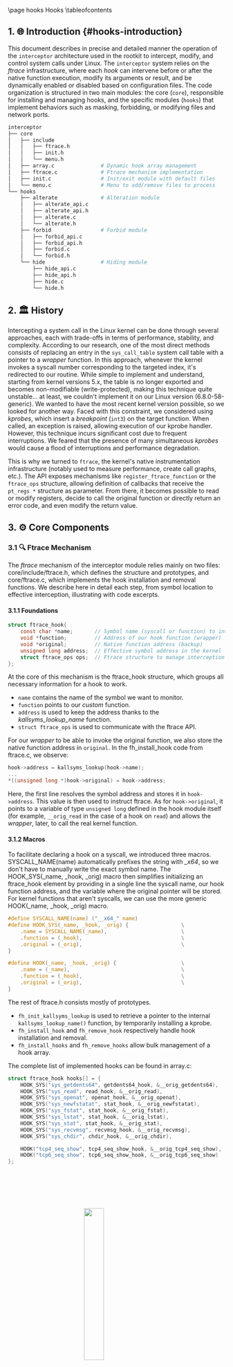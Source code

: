 \page hooks Hooks
\tableofcontents

## 1. 🌐 Introduction {#hooks-introduction}

This document describes in precise and detailed manner the operation of the `interceptor` architecture used in the rootkit to intercept, modify, and control system calls under Linux. The `interceptor` system relies on the *ftrace* infrastructure, where each *hook* can intervene before or after the native function execution, modify its arguments or result, and be dynamically enabled or disabled based on configuration files. The code organization is structured in two main modules: the core (`core`), responsible for installing and managing hooks, and the specific modules (`hooks`) that implement behaviors such as masking, forbidding, or modifying files and network ports.

```bash
interceptor
├── core
│   ├── include
│   │   ├── ftrace.h
│   │   ├── init.h
│   │   └── menu.h
│   ├── array.c               # Dynamic hook array management
│   ├── ftrace.c              # Ftrace mechanism implementation
│   ├── init.c                # Init/exit module with default files
│   └── menu.c                # Menu to add/remove files to process
└── hooks
    ├── alterate              # Alteration module        
    │   ├── alterate_api.c
    │   ├── alterate_api.h
    │   ├── alterate.c
    │   └── alterate.h
    ├── forbid                # Forbid module
    │   ├── forbid_api.c
    │   ├── forbid_api.h
    │   ├── forbid.c
    │   └── forbid.h
    └── hide                  # Hiding module
        ├── hide_api.c
        ├── hide_api.h
        ├── hide.c
        └── hide.h
```

## 2. 🏛️ History

Intercepting a system call in the Linux kernel can be done through several approaches, each with trade-offs in terms of performance, stability, and complexity. According to our research, one of the most direct methods consists of replacing an entry in the `sys_call_table` system call table with a pointer to a *wrapper* function. In this approach, whenever the kernel invokes a syscall number corresponding to the targeted index, it's redirected to our routine. While simple to implement and understand, starting from kernel versions 5.x, the table is no longer exported and becomes non-modifiable (write-protected), making this technique quite unstable... at least, we couldn't implement it on our Linux version (6.8.0-58-generic). We wanted to have the most recent kernel version possible, so we looked for another way. Faced with this constraint, we considered using *kprobes*, which insert a *breakpoint* (`int3`) on the target function. When called, an exception is raised, allowing execution of our kprobe handler. However, this technique incurs significant cost due to frequent interruptions. We feared that the presence of many simultaneous *kprobes* would cause a flood of interruptions and performance degradation.

This is why we turned to `ftrace`, the kernel's native instrumentation infrastructure (notably used to measure performance, create call graphs, etc.). The API exposes mechanisms like `register_ftrace_function` or the `ftrace_ops` structure, allowing definition of callbacks that receive the `pt_regs *` structure as parameter. From there, it becomes possible to read or modify registers, decide to call the original function or directly return an error code, and even modify the return value.

## 3. ⚙️ Core Components

### 3.1 🔍 Ftrace Mechanism

The *ftrace* mechanism of the interceptor module relies mainly on two files: core/include/ftrace.h, which defines the structure and prototypes, and core/ftrace.c, which implements the hook installation and removal functions. We describe here in detail each step, from symbol location to effective interception, illustrating with code excerpts.

#### 3.1.1 Foundations
```c
struct ftrace_hook{
    const char *name;       // Symbol name (syscall or function) to intercept
    void *function;         // Address of our hook function (wrapper)
    void *original;         // Native function address (backup)
    unsigned long address;  // Effective symbol address in the kernel
    struct ftrace_ops ops;  // Ftrace structure to manage interception
};
```

At the core of this mechanism is the ftrace_hook structure, which groups all necessary information for a hook to work.
- `name` contains the name of the symbol we want to monitor.
- `function` points to our *custom* function.
- `address` is used to keep the address thanks to the *kallsyms_lookup_name* function.
- `struct ftrace_ops` is used to communicate with the ftrace API.

For our *wrapper* to be able to invoke the original function, we also store the native function address in `original`. In the fh_install_hook code from ftrace.c, we observe:
```c
hook->address = kallsyms_lookup(hook->name);
...
*((unsigned long *)hook->original) = hook->address;
```
Here, the first line resolves the symbol address and stores it in `hook->address`. This value is then used to instruct ftrace. As for `hook->original`, it points to a variable of type `unsigned long` defined in the hook module itself (for example, `__orig_read` in the case of a hook on `read`) and allows the *wrapper*, later, to call the real kernel function.

#### 3.1.2 Macros

To facilitate declaring a hook on a syscall, we introduced three macros. SYSCALL_NAME(name) automatically prefixes the string with *__x64_*, so we don't have to manually write the exact symbol name. The HOOK_SYS(_name, _hook, _orig) macro then simplifies initializing an ftrace_hook element by providing in a single line the syscall name, our hook function address, and the variable where the original pointer will be stored. For kernel functions that aren't syscalls, we can use the more generic HOOK(_name, _hook, _orig) macro.

```c
#define SYSCALL_NAME(name) ("__x64_" name)
#define HOOK_SYS(_name, _hook, _orig) {					\
    .name = SYSCALL_NAME(_name),                        \
    .function = (_hook),                                \
    .original = (_orig),                               	\
}

#define HOOK(_name, _hook, _orig) {					    \
    .name = (_name),                                    \
    .function = (_hook),                                \
    .original = (_orig),                               	\
}
```

The rest of ftrace.h consists mostly of prototypes.
- `fh_init_kallsyms_lookup` is used to retrieve a pointer to the internal `kallsyms_lookup_name()` function, by temporarily installing a kprobe.
- `fh_install_hook` and `fh_remove_hook` respectively handle hook installation and removal.
- `fh_install_hooks` and `fh_remove_hooks` allow bulk management of a hook array.

The complete list of implemented hooks can be found in array.c:
```c
struct ftrace_hook hooks[] = {
    HOOK_SYS("sys_getdents64", getdents64_hook, &__orig_getdents64),
    HOOK_SYS("sys_read", read_hook, &__orig_read),
    HOOK_SYS("sys_openat", openat_hook, &__orig_openat),
    HOOK_SYS("sys_newfstatat", stat_hook, &__orig_newfstatat),
    HOOK_SYS("sys_fstat", stat_hook, &__orig_fstat),
    HOOK_SYS("sys_lstat", stat_hook, &__orig_lstat),
    HOOK_SYS("sys_stat", stat_hook, &__orig_stat),
    HOOK_SYS("sys_recvmsg", recvmsg_hook, &__orig_recvmsg),
    HOOK_SYS("sys_chdir", chdir_hook, &__orig_chdir),

    HOOK("tcp4_seq_show", tcp4_seq_show_hook, &__orig_tcp4_seq_show),
    HOOK("tcp6_seq_show", tcp6_seq_show_hook, &__orig_tcp6_seq_show)
};
```

<img 
  src="logo_no_text.png" 
  style="
    display: block;
    margin: 100px auto;
    width: 30%;
    overflow: hidden;
  "
/>
